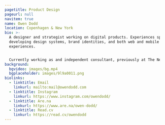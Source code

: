 ```yaml
---
pagetitle: Product Design
pageurl: null
navitem: true
name: Owen Dodd
location: Copenhagen & New York
bio: >-
  A designer and strategist working on digital products. Experiences spans
  developing design systems, brand identities, and both web and mobile
  experiences.


  Currently working as and independent consultant, previously at The New York Times, and Artsy.
background:
  bgvideo: images/bg.mp4
  bgplaceholder: images/9l9a0011.png
biolinks:
  - linktitle: Email
    linkurl: mailto:mail@owendodd.com
  - linktitle: Instagram
    linkurl: https://www.instagram.com/owendodd/
  - linktitle: Are.na
    linkurl: https://www.are.na/owen-dodd/
  - linktitle: Read.cv
    linkurl: https://read.cv/owendodd
---
```

